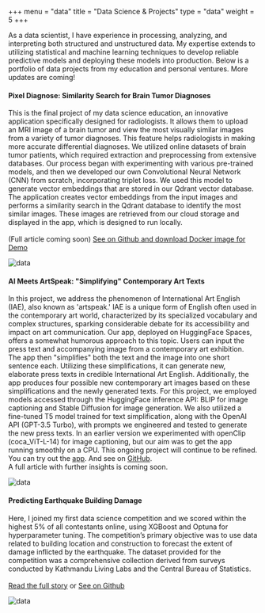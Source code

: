 +++
menu = "data"
title = "Data Science & Projects"
type = "data"
weight = 5
+++

As a data scientist, I have experience in processing, analyzing, and interpreting both structured and unstructured data. My expertise extends to utilizing statistical and machine learning techniques to develop reliable predictive models and deploying these models into production. Below is a portfolio of data projects from my education and personal ventures. More updates are coming!

#### Pixel Diagnose: Similarity Search for Brain Tumor Diagnoses

This is the final project of my data science education, an innovative application specifically designed for radiologists. It allows them to upload an MRI image of a brain tumor and view the most visually similar images from a variety of tumor diagnoses. This feature helps radiologists in making more accurate differential diagnoses. We utilized online datasets of brain tumor patients, which required extraction and preprocessing from extensive databases. Our process began with experimenting with various pre-trained models, and then we developed our own Convolutional Neural Network (CNN) from scratch, incorporating triplet loss. We used this model to generate vector embeddings that are stored in our Qdrant vector database. The application creates vector embeddings from the input images and performs a similarity search in the Qdrant database to identify the most similar images. These images are retrieved from our cloud storage and displayed in the app, which is designed to run locally.<br><br> (Full article coming soon) [See on Github and download Docker image for Demo](https://github.com/pixel-diagnose/pixel-diagnose) 

![data](../images/PixelDiagnose_demo.png)
 
 <p><p>




 #### AI Meets ArtSpeak: "Simplifying" Contemporary Art Texts

 In this project, we address the phenomenon of International Art English (IAE), also known as 'artspeak.' IAE is a unique form of English often used in the contemporary art world, characterized by its specialized vocabulary and complex structures, sparking considerable debate for its accessibility and impact on art communication. Our app, deployed on HuggingFace Spaces, offers a somewhat humorous approach to this topic. Users can input the press text and accompanying image from a contemporary art exhibition. The app then "simplifies" both the text and the image into one short sentence each. Utilizing these simplifications, it can generate new, elaborate press texts in credible International Art English. Additionally, the app produces four possible new contemporary art images based on these simplifications and the newly generated texts. For this project, we employed models accessed through the HuggingFace inference API: BLIP for image captioning and Stable Diffusion for image generation. We also utilized a fine-tuned T5 model trained for text simplification, along with the OpenAI API (GPT-3.5 Turbo), with prompts we engineered and tested to generate the new press texts. In an earlier version we experimented with openClip  (coca_ViT-L-14) for image captioning, but our aim was to get the app running smoothly on a CPU. This ongoing project will continue to be refined. You can try out the [app](https://huggingface.co/spaces/coztomate/artspeak_reloaded). And see on [GitHub](https://github.com/coztomate/artspeaksimplifier). <br> A full article with further insights is coming soon.

![data](../images/artspeak.png)

<p><p>




#### Predicting Earthquake Building Damage

Here, I joined my first data science competition and we scored within the highest 5% of all contestants online, using XGBoost and Optuna for hyperparameter tuning. The competition’s primary objective was to use data related to building location and construction to forecast the extent of damage inflicted by the earthquake. The dataset provided for the competition was a comprehensive collection derived from surveys conducted by Kathmandu Living Labs and the Central Bureau of Statistics.
<br><br>
[Read the full story](../competition/) or
[See on Github](https://github.com/coztomate/Earthquake_Damage)

![data](../images/features.png)
